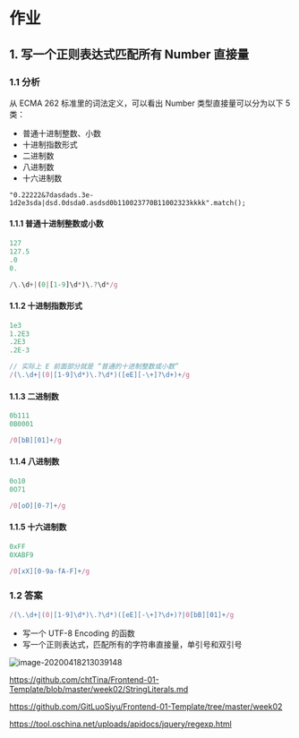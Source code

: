 # 作业

## 1. 写一个正则表达式匹配所有 Number 直接量

### 1.1 分析

从 ECMA 262 标准里的词法定义，可以看出 Number 类型直接量可以分为以下 5 类：

* 普通十进制整数、小数
* 十进制指数形式
* 二进制数
* 八进制数
* 十六进制数

```
"0.22222&7dasdads.3e-1d2e3sda|dsd.0dsda0.asdsd0b110023770B11002323kkkk".match();
```



#### 1.1.1 普通十进制整数或小数

```javascript
127
127.5				
.0
0.

/\.\d+|(0|[1-9]\d*)\.?\d*/g
```



#### 1.1.2 十进制指数形式

```javascript
1e3 
1.2E3
.2E3
.2E-3

// 实际上 E 前面部分就是 “普通的十进制整数或小数”
/(\.\d+|(0|[1-9]\d*)\.?\d*)([eE][-\+]?\d+)+/g
```



#### 1.1.3 二进制数

```javascript
0b111
0B0001

/0[bB][01]+/g
```

#### 1.1.4 八进制数

```javascript
0o10
0O71

/0[oO][0-7]+/g
```



#### 1.1.5 十六进制数

```javascript
0xFF
0XABF9

/0[xX][0-9a-fA-F]+/g
```

### 1.2 答案

```javascript
/(\.\d+|(0|[1-9]\d*)\.?\d*)([eE][-\+]?\d+)?|0[bB][01]+/g
```







- 写一个 UTF-8 Encoding 的函数
- 写一个正则表达式，匹配所有的字符串直接量，单引号和双引号

![image-20200418213039148](https://tva1.sinaimg.cn/large/007S8ZIlgy1gdy8suonbrj31fa0m8117.jpg)



https://github.com/chtTina/Frontend-01-Template/blob/master/week02/StringLiterals.md

https://github.com/GitLuoSiyu/Frontend-01-Template/tree/master/week02

https://tool.oschina.net/uploads/apidocs/jquery/regexp.html